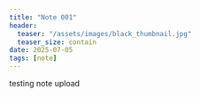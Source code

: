 ```yaml
---
title: "Note 001"
header:
  teaser: "/assets/images/black_thumbnail.jpg"
  teaser_size: contain
date: 2025-07-05
tags: [note]
---
```

testing note upload

